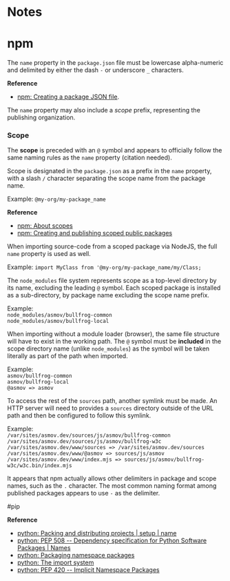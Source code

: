 # Notes

# npm
The `name` property in the `package.json` file must be lowercase alpha-numeric
and delimited by either the dash `-` or underscore `_` characters.

__Reference__
* [npm: Creating a package JSON file](https://docs.npmjs.com/creating-a-package-json-file).

The `name` property may also include a *scope* prefix, representing the
publishing organization.

### Scope
The **scope** is preceded with an `@` symbol and appears to officially follow
the same naming rules as the `name` property (citation needed).

Scope is designated in the `package.json` as a prefix in the `name`
property, with a slash `/` character separating the scope name from the
package name. 

Example: `@my-org/my-package_name`

__Reference__
* [npm: About scopes](https://docs.npmjs.com/about-scopes)
* [npm: Creating and publishing scoped public packages](https://docs.npmjs.com/creating-and-publishing-scoped-public-packages)

When importing source-code from a scoped package via NodeJS, the full `name`
property is used as well. 

Example: `import MyClass from '@my-org/my-package_name/my/Class;`

The `node_modules` file system represents scope as a top-level directory by
its name, excluding the leading `@` symbol. Each scoped package is
installed as a sub-directory, by package name excluding the scope name prefix.

Example:  
`node_modules/asmov/bullfrog-common`  
`node_modules/asmov/bullfrog-local`

When importing without a module loader (browser), the same file
structure will have to exist in the working path. The `@` symbol
must be **included** in the scope directory name (unlike `node_modules`)
as the symbol will be taken literally as part of the path when imported.

Example:  
`asmov/bullfrog-common`  
`asmov/bullfrog-local`  
`@asmov => asmov`

To access the rest of the `sources` path, another symlink must be made.
An HTTP server will need to provides a `sources` directory outside of the URL
path and then be configured to follow this symlink.

Example:  
`/var/sites/asmov.dev/sources/js/asmov/bullfrog-common`  
`/var/sites/asmov.dev/sources/js/asmov/bullfrog-w3c`  
`/var/sites/asmov.dev/www/sources => /var/sites/asmov.dev/sources`
`/var/sites/asmov.dev/www/@asmov => sources/js/asmov`  
`/var/sites/asmov.dev/www/index.mjs => sources/js/asmov/bullfrog-w3c/w3c.bin/index.mjs`

It appears that npm actually allows other delimiters in package and scope
names, such as the `.` character. The most common naming format among published
packages appears to use `-` as the delimiter.

#pip

__Reference__
* [python: Packing and distributing projects | setup | name](https://packaging.python.org/guides/distributing-packages-using-setuptools/#setup-name)
* [python: PEP 508 -- Dependency specification for Python Software Packages | Names](https://www.python.org/dev/peps/pep-0508/#names)
* [python: Packaging namespace packages](https://packaging.python.org/guides/packaging-namespace-packages)
* [python: The import system](https://docs.python.org/3/reference/import.html)
* [python: PEP 420 -- Implicit Namespace Packages](https://www.python.org/dev/peps/pep-0420)